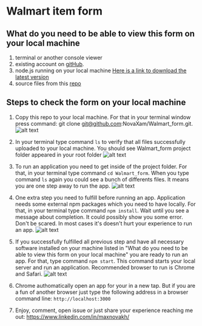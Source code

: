 # Walmart item form

## What do you need to be able to view this form on your local machine 
1. terminal or another console viewer
2. existing account on [gitHub](https://github.com/).
3. node.js running on your local machine
[Here is a link to download the latest version](https://nodejs.org/en/)
4. source files from this [repo](https://github.com/NovaXam/Walmart_form)

## Steps to check the form on your local machine
1. Copy this repo to your local machine. For that in your terminal window press command:
    git clone git@github.com:NovaXam/Walmart_form.git.
   ![alt text](https://github.com/icon48.png "Terminal window")

2. In your terminal type command `ls` to verify that all files successfully uploaded to your local machine.
You should see Walmart_form project folder appeared in your root folder
![alt text](https://github.com/icon48.png "Root folder")

3. To run an application you need to get inside of the project folder. 
For that, in your terminal type command `cd Walmart_form`. When you type command `ls` again you could see a bunch of differents files. It means you are one step away to run the app.
![alt text](https://github.com/icon48.png "Inside of folder project")

4. One extra step you need to fulfill before running an app. Application needs some external npm packages which you need to have locally. For that, in your terminal type command `npm install`.
Wait until you see a message about completion. It could possibly show you some error. Don't be scared. In most cases it's doesn't hurt your experience to run an app. 
![alt text](https://github.com/icon48.png "npm install")

5. If you successfully fulfilled all previous step and have all necessary software installed on your machine listed in "What do you need to be able to view this form on your local machine" you are ready to run an app. For that, type command `npm start`. This command starts your local server and run an application. Recommended browser to run is Chrome and Safari.
![alt text](https://github.com/icon48.png "run application")

6. Chrome authomatically open an app for your in a new tap. But if you are a fun of another browser just type the following address in a browser command line: `http://localhost:3000`

7. Enjoy, comment, open issue or just share your experience reaching me out: 
https://www.linkedin.com/in/maxnovakh/






